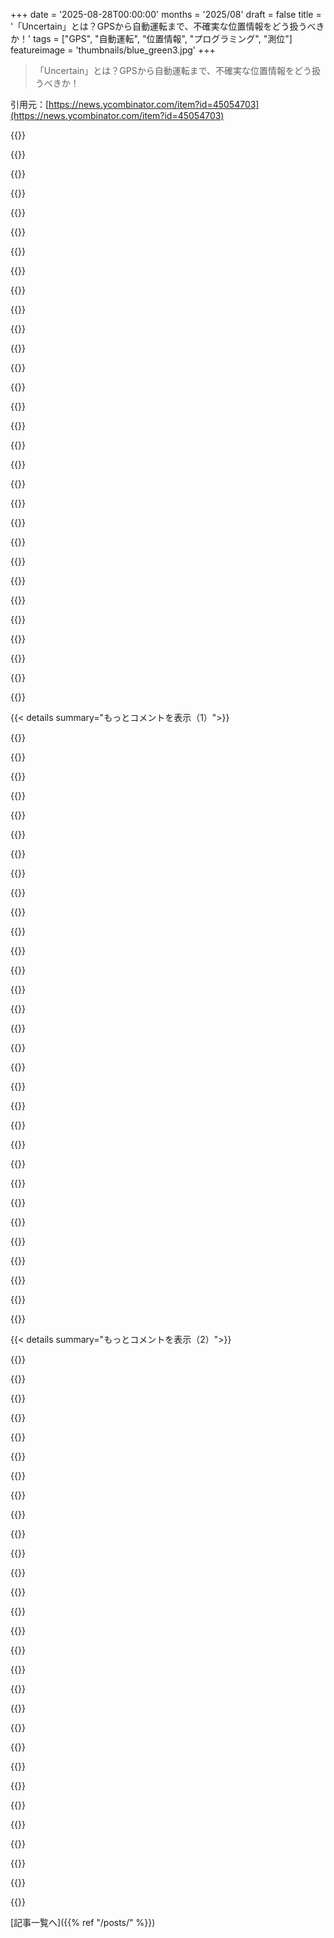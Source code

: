 +++
date = '2025-08-28T00:00:00'
months = '2025/08'
draft = false
title = '「Uncertain<T>」とは？GPSから自動運転まで、不確実な位置情報をどう扱うべきか！'
tags = ["GPS", "自動運転", "位置情報", "プログラミング", "測位"]
featureimage = 'thumbnails/blue_green3.jpg'
+++

> 「Uncertain<T>」とは？GPSから自動運転まで、不確実な位置情報をどう扱うべきか！

引用元：[https://news.ycombinator.com/item?id=45054703](https://news.ycombinator.com/item?id=45054703)




{{<matomeQuote body="GPSの不確実性って円形近似だけじゃダメなんだ。オープンな場所とか限られた条件でしか成り立たないよ。自動運転だとマルチパス効果が重要で、結局パーティクルフィルタとかに行き着くんだよね。" userName="AlotOfReading" createdAt="2025/08/28 19:11:02" color="#38d3d3">}}




{{<matomeQuote body="車のGPSって、速度計やコンパス、地図データ、それから電源オフの間は動いてないって仮定で補強されてるんだ。だから位置特定も速いんだよ。" userName="mikepurvis" createdAt="2025/08/28 19:56:58" color="#38d3d3">}}




{{<matomeQuote body="都市部だとマルチパスの影響で、どの車線にいるか分からないし、隣の道と間違えることもあるよ。HDマップやカメラで建物の形を見たり、WiFiも役立ちそうだけど、WiFiの位置情報自体がGPS頼りなのが問題だよね。" userName="astrange" createdAt="2025/08/29 04:29:31" color="#38d3d3">}}




{{<matomeQuote body="昔、101号線の一部が工事で横に数フィートずれた時、GPSと地図のローカライゼーションがずっとケンカしてて大変だったよ。すぐ再マッピングする羽目になったんだ。" userName="jeffreygoesto" createdAt="2025/08/29 09:48:12" color="">}}




{{<matomeQuote body="電源オンから動いてないっていう仮定は、牽引されたり、フェリーに乗ったり、車が故障して押したりするみたいなイレギュラーなケースで破綻するよね。『こんなこと起こるはずない』ってログに出るやつだ。" userName="blauditore" createdAt="2025/08/29 10:12:35" color="#ff5c5c">}}




{{<matomeQuote body="とはいえ、ある程度の誤差修正には使えるよ。もしGPS切った時と5kmもずれてたら異常だけど、25m程度なら衛星を拾っていくにつれて前の場所に戻るようにスナップさせるのは、ほぼ正しいアプローチだね。" userName="mauvehaus" createdAt="2025/08/29 11:32:38" color="">}}




{{<matomeQuote body="あと、携帯の基地局とかWiFiネットワークが分かってるから、高速で位置を特定できるんだ。" userName="monocasa" createdAt="2025/08/28 21:09:44" color="">}}




{{<matomeQuote body="それなのに、高速道路を走ってるのにAppleマップとかGoogleマップがいきなり隣の未舗装道路から案内し始めることがあるんだよ。高速で溝を越えてフェンスぶち破ってダート道を時速100kmで走ってると思われてるってことだよね。" userName="mauvehaus" createdAt="2025/08/29 11:30:11" color="#ff5733">}}




{{<matomeQuote body="電源オンから動いてないっていう仮定は、フェリーに乗るとダメだよね。" userName="o11c" createdAt="2025/08/29 05:11:50" color="">}}




{{<matomeQuote body="Lidarの点はただの点じゃなくて、一番ありそうな場所を中心に、ちょっとぼやけた球体なんだよ。" userName="nullhole" createdAt="2025/08/29 07:22:36" color="#45d325">}}




{{<matomeQuote body="プログラミングの変数が数学的な変数の「仕様」を持てるとわかると、AIの基礎になるすごい扉が開くんだ。`y = m * x + b`みたいな式も、単なる計算じゃなくて、その裏にある計算の「仕様」を扱えるようになると、自動で逆算（バックワードパス）して最適な値を学習できるようになるんだよ。これはディープニューラルネットワークの各層にも使われてる。`Uncertain＜T＞`は氷山の一角で、数値変数にその値の可能性のメタデータを含ませて、普通の計算みたいに操作できるって考え方はめちゃくちゃ面白いから試してみてほしいな。" userName="btown" createdAt="2025/08/29 01:37:50" color="#ff5c5c">}}




{{<matomeQuote body="これめちゃくちゃ面白そうなんだけど、MLとか数学あんまり知らないから、ELI5（5歳児でもわかるように説明して）で教えてくれないかな？" userName="danhau" createdAt="2025/08/29 09:44:07" color="">}}




{{<matomeQuote body="点がいっぱいあるとして、それに曲線（カーブ）を合わせたいとするよね。普通の関数だと、曲線を決めるパラメータを入れてx座標を入れたらyの値が出てくる。でも、数値だけじゃなくて「計算のサブグラフ全体」を足したり掛けたりできるライブラリがあれば、その関数を自動で逆算して、「データ点との差が一番小さくなるようにパラメータを最適化して」って言えるんだ。LLMとかは、これを何十億ものパラメータでやってる。コードはシンプルなのに、ライブラリがGPUを使ったトレーニングを自動でやってくれるからすごいんだよ！" userName="btown" createdAt="2025/08/29 20:07:28" color="#ff5c5c">}}




{{<matomeQuote body="めっちゃ面白いね。今説明してくれたみたいなことを、言語レベルでサポートしてるプログラミング言語（PLs）ってあるの？" userName="jonahx" createdAt="2025/08/29 03:26:52" color="">}}




{{<matomeQuote body="https://colcarroll.github.io/ppl-api/ がPythonでの良い入門になるよ。カスタム言語を使ってる例もあるけど、LLM界隈でPythonのフレームワークが成功してるのは、連携と組み合わせやすさのおかげだと思うな。https://news.ycombinator.com/item?id=28941145 にも議論があるけど、これはちょっと古いね。今はPyroとNumPyroが人気みたいだよ！" userName="btown" createdAt="2025/08/29 03:56:41" color="#ff33a1">}}




{{<matomeQuote body="もし離散的に扱うことに抵抗がなければ、PrologやMercuryみたいな論理型言語は「評価」じゃなくて「単一化（unification）」を使うから、逆向きに評価できるんだよ。" userName="astrange" createdAt="2025/08/29 04:30:53" color="#45d325">}}




{{<matomeQuote body="このコメント、変数と関数と線形システムを混同してるように見えるね。これらを混同する意味はないと思うな。" userName="MangoToupe" createdAt="2025/08/29 09:49:11" color="">}}




{{<matomeQuote body="確率分布の「仕様」を保存して名前を付けたら、スカラー値をサンプリングできる関数みたいにも振る舞うし、新しい変数に代入して普通の変数みたいに扱える。線形システムは、その仕様を定義する方法の一つに過ぎない。これらの概念を統合した、複雑な入れ子の確率分布を、まるでドールハウスのおもちゃみたいに扱えるようになるのがポイントなんだよ！" userName="btown" createdAt="2025/08/29 15:24:44" color="#ff33a1">}}




{{<matomeQuote body="おめでとう、君はモナドを再発明したんだね。" userName="Davidbrcz" createdAt="2025/08/29 12:00:02" color="">}}




{{<matomeQuote body="ケンブリッジ大学でUncertain＜T＞（James Bornholt）や関連研究に触発されて、プロセッサマイクロアーキテクチャを設計したんだ。<br>パラメトリック分布（ガウス分布、レイリー分布とか）の仮定に加えて、任意のサンプルセットをレジスタやメモリにロードして、プログラムの値を非パラメトリック分布として普通の演算を通して伝播させられるよ。<br>スピンオフのSignaloidがこのテクノロジーを製品化してるし、状態推定（パーティクルフィルタとか）への応用も研究中。詳細はこの論文を見てみて: https://dl.acm.org/doi/10.1145/3466752.3480131" userName="thekoma" createdAt="2025/08/29 10:56:12" color="#ff5c5c">}}




{{<matomeQuote body="これって、異なる変数間の共分散を扱えるのかな？例えば、距離を測るオブジェクトの位置誤差が自分の位置と相関してる場合とか（似たような時期に別のGPSを使ってる場合など）。<br>単一変数のモデルも型システムでは役立つけど、共分散を扱えればもっと強力で正確になるはずだよ。" userName="boscillator" createdAt="2025/08/28 18:32:34" color="#38d3d3">}}




{{<matomeQuote body="このサンプリングベースのアプローチを使えば、共分散のモデリングは自動で正しくできるよ。複数箇所で使われるリーフ値は評価ごとに一度だけサンプリングすればいいんだけど、彼らはまさにそれをしてるみたいだね: https://github.com/mattt/Uncertain/blob/962d4cc802a2b179685d..." userName="flaghacker" createdAt="2025/08/29 10:45:18" color="#45d325">}}




{{<matomeQuote body="プログラムが実世界の利用を通して共分散を「学習」できないかなって前から思ってたんだ。<br>そうじゃないと、変数を独立とモデル化するのは常に間違ってる気がするし、そこそこの規模のプログラムだと、すべての変数間の相関を考慮するのは無理だもんね。<br>どう学習させるかは、まだ分からないけど！" userName="joerick" createdAt="2025/08/29 06:05:16" color="#45d325">}}




{{<matomeQuote body="共分散を追跡する必要があるなら、Pythonのgvar https://gvar.readthedocs.io/en/latest/ を試してみるといいかもね。" userName="evanb" createdAt="2025/08/28 20:00:38" color="">}}




{{<matomeQuote body="量子力学を適切にモデル化するには、絡み合った変数セットには複素数値の波動関数を関連付けなきゃいけないだろうね。" userName="layer8" createdAt="2025/08/28 19:24:18" color="">}}




{{<matomeQuote body="これって、この名作Functional Pearl論文 https://web.engr.oregonstate.edu/~erwig/papers/PFP_JFP06.pdf とめっちゃ関連してるよね！<br>Haskellの入門コースではいつも、Monty Hall問題を確率モナドを使って、2つの戦略で勝つ正確な確率を分数で出すデモから始めてるんだけど、めちゃくちゃクールなんだ。" userName="black_knight" createdAt="2025/08/28 20:31:40" color="#ff33a1">}}




{{<matomeQuote body="Haskellライブラリのmonad-bayesも見てみてね。 https://monad-bayes.netlify.app/tutorials/<br>https://www.tweag.io/blog/2019-09-20-monad-bayes-1/" userName="internet_points" createdAt="2025/08/29 09:13:05" color="">}}




{{<matomeQuote body="この概念は「区間算術」って名前で過去に何度もやられてるよ。Boost https://www.boost.org/doc/libs/1_89_0/libs/numeric/interval/... にもあるし、flint https://arblib.org/ にもある。<br>何が本当に不思議かって、何度も再発明されるのに、なぜもっと主流にならないんだろうってこと。実際に製品で使ってみて「これはダメだった」って判断した人たちの話を聞いてみたいな（そういう人がいればだけど）。" userName="j2kun" createdAt="2025/08/28 20:44:18" color="#38d3d3">}}




{{<matomeQuote body="記事には「Uncertain＜T＞はGPSの不確実性をRayleigh分布でモデル化してる」って書いてあるよね。<br>Rayleigh分布って、明らかに一様分布の単なる区間じゃないからね。普通の区間算術じゃ役に立たないのは、その一様分布が現実世界の良いモデルじゃないからなんだ。<br>例えば、あなたがリンクしたBoostライブラリに`(-2,2)*(-2,2)`を計算させると`(-4,4)`って出る。でも、もっと理にかなった結果は`(-2.35, 2.35)`みたいになるはず。<br>`-4`っていう下限は、乗数が区間の極端な値（`-2`と`2`）の時にしか達成できないけど、確率的に見ると、これらが独立した確率変数だとしたら、同時にその極値になる確率はもっと低いもんね。" userName="kccqzy" createdAt="2025/08/28 21:41:16" color="#ff33a1">}}




{{<matomeQuote body="著者が特定の区別を見落とした可能性はあるけど、(-2.35, 2.35)って範囲はちょっとおかしいんじゃないかな。極値は起こりうるんだから、コードはそれをしっかり処理しなきゃダメだよ。" userName="rendaw" createdAt="2025/08/29 05:34:42" color="">}}




{{< details summary="もっとコメントを表示（1）">}}

{{<matomeQuote body="一様分布って現実世界ではほとんどないんだよね。ノイズのあるセンサーだと、超間違いの確率はかなり低いけど、99%信頼区間なら実用的。多くの場合は他の分布を求めて、(-2, 2)みたいなのは90パーセンタイルで、絶対的な境界じゃないよ。" userName="esrauch" createdAt="2025/08/29 12:06:56" color="#785bff">}}




{{<matomeQuote body="区間演算って、極値はわかるけど、それがどれくらい起こりやすいかは教えてくれないから役に立たないんだ。一様乱数として解釈するしかないけど、掛け算とかすると分布の形が変わっちゃって、追跡できない不明な分布になっちゃうんだよね。" userName="kccqzy" createdAt="2025/08/29 13:41:15" color="#785bff">}}




{{<matomeQuote body="＞掛け算とかすると分布の形が変わっちゃう<br>それって足し算でも同じじゃない？例えば d6+d6 の出力範囲は2-12だけど、 d11+1 とは全然違うじゃん。" userName="mcphage" createdAt="2025/08/29 16:03:01" color="#45d325">}}




{{<matomeQuote body="うん、そうだね！もともと例として掛け算を使ってたから、ついそっちを出してしまったよ。" userName="kccqzy" createdAt="2025/08/29 16:17:39" color="">}}




{{<matomeQuote body="-2と2は、そもそも極値じゃなかったんだよ。" userName="Dylan16807" createdAt="2025/08/31 05:57:14" color="">}}




{{<matomeQuote body="なんでこのコメントが高評価されてるのかわからないな。記事は区間演算について説明してるんじゃなくて、いろんな不確実性分布をサポートしてるって言ってるのに。" userName="orlp" createdAt="2025/08/29 00:49:25" color="">}}




{{<matomeQuote body="区間演算は処理が少し遅いだけだけど、各ステップで単純化できるんだ。あらゆる数値演算には、最も精密な区間演算の equivalent があって、これは Galois connection のおかげだよ。でも、その表現が精密とは限らない。この記事のサンプリング計算グラフは遅いけど正確で、精度を失う abstract domain は不要だね。" userName="Tarean" createdAt="2025/08/28 20:54:18" color="#45d325">}}




{{<matomeQuote body="もし区間演算がもっと普及する道を選んでたら、面白かっただろうね。確かにちょっと遅いけど、操作は独立してるから、非整数値を扱う一般的な方法になってたら、今頃は並列処理のためのハードウェア加速が実現してたかもね。" userName="bee_rider" createdAt="2025/08/28 21:31:11" color="#38d3d3">}}




{{<matomeQuote body="区間演算の並列化はCPUやGPUを使えばできるかもね。完全にタダじゃないけど、工夫次第でいけるんじゃない？パイプラインやリオーダリングで暗黙的な並列実行も期待できるよ。" userName="eru" createdAt="2025/08/29 01:49:02" color="#45d325">}}




{{<matomeQuote body="ブール型みたいな単純な型は分かりやすいけど、物理的な不確実性のモデル化は難しいし、ドメインごとにモデルも違うよ。中途半端なライブラリを使うより、専用のモデルを使う方が断然いいと思うな。" userName="woah" createdAt="2025/08/28 23:57:24" color="#45d325">}}




{{<matomeQuote body="不確実性のモデルは用途ごとに違うってのは同意するけど、いいモデルなら普遍的に使えるかも。みんなIEEE 754フロートを使ってるでしょ？あれも一種の不確実性モデルだけど、大体うまくいくし、たまに変な挙動があっても対応できる。結局、すごく役立つってことだよ。" userName="eru" createdAt="2025/08/29 01:46:55" color="#ff33a1">}}




{{<matomeQuote body="不確実な値や確率変数、区間、ファジー論理なんかについて考えるのは難しいんだよね。だから、物事が確実だってモデルの方が処理しやすいし、それで十分現実をうまくモデル化できてるってことだよ。" userName="anal_reactor" createdAt="2025/08/28 22:43:26" color="">}}




{{<matomeQuote body="物理学では誤差伝播を早くから学ぶよね。ガウス分布を仮定すれば、結果の誤差もエレガントに計算できる。C++で（値、誤差）を持つカスタム型を作って自動伝播させる練習もいい。でも現実ではガウス分布の誤差は稀だし、システマティックな誤差が問題。結局、自動処理だけじゃダメで、手動分析が必要になるから、誤差伝播の自動処理って大抵意味ないんだよね。" userName="jjcob" createdAt="2025/08/29 10:30:01" color="#785bff">}}




{{<matomeQuote body="区間演算って、区間の端点を正確に表現できるなら、直感的にはすごく分かりやすいんだ。でも、それをどうやって実現するかっていうのは、全然簡単じゃないんだよね。" userName="pklausler" createdAt="2025/08/28 21:22:49" color="#45d325">}}




{{<matomeQuote body="すべての不確実性が区間上の一様分布でうまくモデル化できるわけじゃないんだよ。" userName="eru" createdAt="2025/08/29 01:49:53" color="">}}




{{<matomeQuote body="何年か前に区間演算の歴史を調べてたら、60年代にCPU開発者たちに「区間演算をCPUの基本設計にすべきだ！」って強く主張してたグループがいたのを知って驚いたよ。彼らは「普通の整数や浮動小数点じゃ世界を正確にモデル化できない」って言ってたんだ。" userName="PaulDavisThe1st" createdAt="2025/08/28 23:36:10" color="#45d325">}}




{{<matomeQuote body="別のコメントでもあったけど、区間演算は不確実性を認めてるけどモデルが単純すぎて、多くの用途で使い物にならないのが問題だよ。だから、それを標準プリミティブにしちゃうと、不確実性を明示的にモデル化する必要ないアプリまでそのコストを払うことになるし、もっと現実的なモデルが必要なアプリは、この単純すぎるモデルとの相互作用で手足を縛られることになる。理論上は良くても、実際には成功しなかった理由があるんだ。不確実性を明示的にモデル化したいけど、区間演算の単純なモデルで十分なユースケースって、かなり狭い範囲でしかないから、ごく一部のニーズしか満たせない標準プリミティブなんて、いいアーキテクチャじゃないよね。" userName="skissane" createdAt="2025/08/29 01:04:18" color="#ff5733">}}




{{<matomeQuote body="機械工学の図面だと、職人さんとかに伝えるのに公差を使うよね。例えば10cmでプラス8mmマイナス3mmみたいに、許容範囲を示す。GPSを使った「もう着いた？」みたいなのは、エラーの方向とか、どの方向の不確実性がより良いか悪いかを理解するべきだと思うな。" userName="8note" createdAt="2025/08/28 20:07:26" color="#38d3d3">}}




{{<matomeQuote body="不確実性の表記って「範囲を超えちゃダメ」って意味と「10%の確率で超える」って意味があって、どっちなのか分からなくなるんだよね。" userName="mabster" createdAt="2025/08/28 22:23:18" color="#45d325">}}




{{<matomeQuote body="機械製図で「90%信頼度」みたいな寸法は見たことないな。部品がデカすぎたらハマらないし、役立たずになっちゃうじゃん。" userName="taneq" createdAt="2025/08/28 23:12:10" color="#785bff">}}




{{<matomeQuote body="全数検査なら寸法は厳密に公差内だけど、全部検査しない大量生産だと、一部は公差を外れて3-sigmaみたいな分布になっちゃうよな。" userName="kevin_thibedeau" createdAt="2025/08/28 23:32:34" color="#ff5733">}}




{{<matomeQuote body="Gaussian-basedな不確実性は分野特有かもね。計算で使うときは大抵Gaussianだよ。でも、不確実性って言われたとき、その意味が分かんないと困るんだよなぁ。" userName="mabster" createdAt="2025/08/29 09:37:00" color="#38d3d3">}}




{{<matomeQuote body="Mechanical Engineeringでは、公差は部品がちゃんと合うかを保証するものなんだ。統計じゃない。公差外の部品は捨てられるし、統計的な公差で部品を組もうとしたら、ほぼ確実に問題が起きるよ。" userName="brabel" createdAt="2025/08/29 14:07:01" color="#ff5733">}}




{{<matomeQuote body="うん、分かる。electronicsではResistorの値はGaussianだけど、テストで選別されて、機械部品と同じように公差として扱われてるんだ。" userName="mabster" createdAt="2025/08/29 22:10:39" color="#ff33a1">}}




{{<matomeQuote body="みんなに関係ありそうな例だと、プロジェクト計画の3 point time estimatesとかね。本質的に不確実性がある領域なら、Probability distributions（シンプルなものでも）を使うと、すごくクリアな見通しが得られるよ。" userName="_kb" createdAt="2025/08/29 02:35:58" color="#ff5c5c">}}




{{<matomeQuote body="これって、fuzzy logicのプログラミング版ってこと？<br>https://en.wikipedia.org/wiki/Fuzzy_logic" userName="munchler" createdAt="2025/08/28 19:37:22" color="">}}




{{<matomeQuote body="probabilistic programmingに近いね。もうすでに実用化されてるよ。例えば、https://pyro.ai/なんかを見てみて。" userName="esafak" createdAt="2025/08/28 19:48:18" color="#ff5c5c">}}




{{<matomeQuote body="matttの仕事はいつも楽しめるな。すごく良いlibraryみたいだね。" userName="mackross" createdAt="2025/08/28 18:28:01" color="">}}




{{<matomeQuote body="不確実性ってデフォルトであるべきで、本当に確実な時だけ「確実なT」って明記するべきじゃない？って思うんだよね。" userName="layer8" createdAt="2025/08/28 19:19:54" color="#45d325">}}




{{<matomeQuote body="物理的な測定ならそうだけど、お金みたいなのはかなり確実で、厳密な端数まで正確であるべきだよ。なんか最近のFortranライブラリで似たようなアプローチが導入されてるみたいだね。" userName="nine_k" createdAt="2025/08/28 20:17:39" color="">}}

{{</details>}}




{{< details summary="もっとコメントを表示（2）">}}

{{<matomeQuote body="お金って、どんだけ賢くやっても誰かが全部Excelに入れちゃって、合わないって文句言われる問題あるよね。日額Xって言われても時給で明細欲しがるし…<br>前働いてた会社では計算上の誤差を項目にするとか許してくれなくて大変だったよ。" userName="XorNot" createdAt="2025/08/28 21:02:55" color="#ff5c5c">}}




{{<matomeQuote body="値段の打ち間違いやバーコードの読み間違い、数量ミスとかも不確実性だよね。センサーからの測定誤差だけじゃないんだ。こんな不確実性がどう伝播していくか気になるな。ユーザー入力を代表的な分布と照合して異常かチェックしたり、エラーのコストと手間を考えて再確認したりできたら良いかも。" userName="rictic" createdAt="2025/08/28 21:10:28" color="#785bff">}}




{{<matomeQuote body="タイプミスって物理的な許容誤差とはまた違うタイプのエラーだよね。数学的にこれを考えるのってすごく難しそうだ。" userName="bee_rider" createdAt="2025/08/29 00:52:55" color="">}}




{{<matomeQuote body="お金について「確実なのは交換の瞬間だけ」って見方もあるよ。それから、Fortranライブラリの話、もっと詳しく知りたいな。リンクある？" userName="geocar" createdAt="2025/08/29 04:55:52" color="">}}




{{<matomeQuote body="お金で計算したことある？いや、お金は抜きにして、浮動小数点数で計算したことある？もうね、確実なものなんて何もないんだよ。" userName="random3" createdAt="2025/08/28 21:18:50" color="#ff5c5c">}}




{{<matomeQuote body="うん、請求部署で働いてたよ。フロート（浮動小数点数）はね、お金の表現には絶対向いてない。表示用のすごく丸めた値とかなら別だけど。フロートって相対誤差を抑えようとするから絶対精度が大きく変わっちゃうんだ。丸め誤差を抑えるには、最小の桁から足し算したり、他にもいろんな地味な工夫が必要なんだよ。" userName="nine_k" createdAt="2025/08/28 21:22:55" color="#38d3d3">}}




{{<matomeQuote body="Optional の補完って感じかな。" userName="esafak" createdAt="2025/08/28 19:47:12" color="">}}




{{<matomeQuote body="適切な抽象化を選ぶのに悩むなら、この「不確実なT」って抽象化はきっと間違ってるよ。" userName="contravariant" createdAt="2025/08/28 22:16:49" color="">}}




{{<matomeQuote body="不確実な値を持つデータ型を作りたいとずっと思ってたんだ。既知か未知かわからない、特定の分布に従う値ね。それに不確実性のある変換を適用して、最終的に洗練された確率分布のセットを得る。その確率分布を使って、ランダムな結果を基にしたシミュレーションを実行するのが目標だよ。" userName="akst" createdAt="2025/08/29 06:04:38" color="#ff5733">}}




{{<matomeQuote body="もっと近似的に考えるなら、小さい誤差なら誤差伝播（https://en.wikipedia.org/wiki/Propagation_of_uncertainty）を簡略化できるよ。NimのSciNim/Measuremancerライブラリ（https://github.com/SciNim/Measuremancer）は俺もよく使う。でも、実世界のデータで出てくるような変な分布には、Uncertain＜T＞みたいな方が合ってるだろうね。コストがかかるけど。" userName="cb321" createdAt="2025/08/28 20:20:19" color="#ff5c5c">}}




{{<matomeQuote body="物理学やってた時、誤差伝播はしょっちゅう計算してたな。C++やPythonで似たのを実装しようとしたけど未完。スプレッドシートが「1m +- 10cm」みたいに不確実性や単位を理解して、誤差を伝播してくれたら便利なのに。CADでもそう。計測値が合わないとイライラするんだよね。全ての長さや角度に不確実性を入れて、合計誤差を最小化するソルバーがあったら最高だ。" userName="captainmuon" createdAt="2025/08/29 16:14:41" color="#785bff">}}




{{<matomeQuote body="閉じた形式の数学じゃなくて、計算で確率を求めるのがすごく好きだ。シミュレーションしたり、サンプリングしたり、分布を直接扱ったりする方が、ずっと直感的だと思ってたんだ。コンピューターがあれば、ただプロセスを実行して、結果を見て、そこから推論するだけで自然に「計算」できるからね。" userName="lxe" createdAt="2025/08/28 22:35:10" color="#ff33a1">}}




{{<matomeQuote body="それって`ProbabilityDistribution`型って呼ぶ方が適切じゃないかな。概念を扱うには、そっちの方が一般的だし直感的にわかると思うよ。" userName="dcsommer" createdAt="2025/08/28 23:26:08" color="">}}




{{<matomeQuote body="うん、でも短い名前の方が結局勝つんだよ。" userName="ngruhn" createdAt="2025/08/28 23:36:31" color="">}}




{{<matomeQuote body="でも、uncertaintyってダジャレなんだってば。" userName="bee_rider" createdAt="2025/08/29 00:56:00" color="">}}




{{<matomeQuote body="エラーの原因が独立してない場合、一部の値が過小評価されるリスクはないかな？例えば、金融商品のROIは失業リスクと逆相関するかもしれないでしょ。それぞれにエラーをつけて、この関係を失うような組み合わせ方をすると問題になると思うよ。" userName="nicois" createdAt="2025/08/28 21:00:11" color="#785bff">}}




{{<matomeQuote body="モナドはやっぱり最強だな。この応用は、波束の進化に似てる気がする。ヒルベルト空間上の確率モナドとしての密度行列、結合としてのユニタリー進化、測定／崩壊が純粋／リターンって感じ？カテゴリ理論で見ると、全部似てるように思えるね。" userName="krukah" createdAt="2025/08/28 19:38:45" color="#38d3d3">}}




{{<matomeQuote body="関連する情報だよ（2006年の記事）: https://web.engr.oregonstate.edu/~erwig/pfp/" userName="valcron1000" createdAt="2025/08/28 19:57:20" color="#ff5733">}}




{{<matomeQuote body="すごい！これ、前からずっと考えてて欲しかったことなんだ。<br>科学分野で確率的プログラミング（Python）もやったし、ウェブ開発で従来のソフトウェアエンジニアリング（TypeScript, Python, Rust）もやったけど、なんで前者のリアルワールドモデリング能力と後者の静的型保証を両立できないんだろうってずっと思ってたんだよね。君たち（とMicrosoft）が同じことを考えてくれてて嬉しいよ！<br>これのPython実装って何か知ってる？動的な統計プログラミングライブラリはたくさんあるけど、型付けソリューションを提供してるのは知らないな。" userName="webcoon" createdAt="2025/08/29 05:16:57" color="#38d3d3">}}




{{<matomeQuote body="アイデアが主流になるまでこんなに時間がかかるってのは本当に興味深いね。<br>俺の記憶では、OlegとChung-chieh Shanが2009年にOCamlのライブラリとしてこれを最初にやったと思うんだけど。<br>https://groups.google.com/g/fa.caml/c/CbXeoR_Rzrk?pli=1<br>https://okmij.org/ftp/kakuritu/" userName="naasking" createdAt="2025/08/29 15:22:08" color="#ff5c5c">}}




{{<matomeQuote body="これのC#の完全なコードってある？元の論文を見たんだけど、スニペットしかないんだよね。" userName="lloydatkinson" createdAt="2025/08/28 21:50:13" color="">}}




{{<matomeQuote body="https://github.com/klipto/uncertainty" userName="kittoes" createdAt="2025/08/28 23:51:23" color="#45d325">}}




{{<matomeQuote body="最後のコミットから10年も経ってるし、ちっちゃいREADME以外にドキュメントがないから、これはパスかな。" userName="Pxtl" createdAt="2025/08/29 00:15:02" color="">}}




{{<matomeQuote body="いやいや、コードがないわけじゃないし、研究論文の全部をモデル化してるみたいだよ。<br>元の研究論文がリポジトリに含まれるべきってのはあるけど、これ以上必要ないね。全部ビルドもコンパイルもエラーなし、警告はライブラリ本体で2つ、テストプロジェクトで6つだけ。それにユニットテストプロジェクトも付いてて、59個のテストでライブラリコードの約73%をカバー、失敗は2つだけ。ユニットテストライブラリがあるってだけで、GitHubにあるリポジトリの50%くらいは上回ってるよ。" userName="miffy900" createdAt="2025/08/29 03:50:12" color="#38d3d3">}}




{{<matomeQuote body="Microsoft Researchを非難するべきだよ。リンクは直接彼らから来てたんだから。https://www.microsoft.com/en-us/research/project/uncertainty<br>彼らは最初の論文やプレゼンテーションを超えて、このプロジェクトを本当に進めることはなかったと思うな。" userName="kittoes" createdAt="2025/08/29 05:16:09" color="">}}




{{<matomeQuote body="時には「これで完了」ってこともあるんだよ。実装が論文に忠実なら、論文自体がいいドキュメントになるからね。" userName="naasking" createdAt="2025/08/29 15:24:03" color="">}}




{{<matomeQuote body="ああ、Swiftエコシステムにちょっといた頃のこのブログのこと忘れてたよ…相変わらず最高だね！楽しい投稿！" userName="keeganpoppen" createdAt="2025/08/28 23:01:16" color="">}}




{{<matomeQuote body="これってRustやClojureで実装できるのかな？Anglicanも似たようなことやってる？" userName="droideqa" createdAt="2025/08/28 20:35:30" color="#ff5c5c">}}

{{</details>}}



[記事一覧へ]({{% ref "/posts/" %}})

